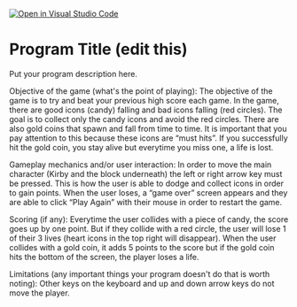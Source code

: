 [![Open in Visual Studio Code](https://classroom.github.com/assets/open-in-vscode-c66648af7eb3fe8bc4f294546bfd86ef473780cde1dea487d3c4ff354943c9ae.svg)](https://classroom.github.com/online_ide?assignment_repo_id=7918873&assignment_repo_type=AssignmentRepo)
# Program Title (edit this)

Put your program description here.

Objective of the game (what's the point of playing): 
The objective of the game is to try and beat your previous high score each game. In the game, there are good icons (candy) falling and bad icons falling (red circles). The goal is to collect only the candy icons and avoid the red circles. There are also gold coins that spawn and fall from time to time. It is important that you pay attention to this because these icons are “must hits”. If you successfully hit the gold coin, you stay alive but everytime you miss one, a life is lost.

Gameplay mechanics and/or user interaction: 
In order to move the main character (Kirby and the block underneath) the left or right arrow key must be pressed. This is how the user is able to dodge and collect icons in order to gain points. When the user loses, a “game over” screen appears and they are able to click “Play Again” with their mouse in order to restart the game. 

Scoring (if any): 
Everytime the user collides with a piece of candy, the score goes up by one point. But if they collide with a red circle, the user will lose 1 of their 3 lives (heart icons in the top right will disappear). When the user collides with a gold coin, it adds 5 points to the score but if the gold coin hits the bottom of the screen, the player loses a life.

Limitations (any important things your program doesn't do that is worth noting): 
Other keys on the keyboard and up and down arrow keys do not move the player.

